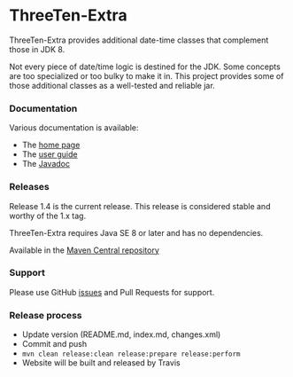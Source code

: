 ThreeTen-Extra
==============

ThreeTen-Extra provides additional date-time classes that complement those in JDK 8.

Not every piece of date/time logic is destined for the JDK.
Some concepts are too specialized or too bulky to make it in.
This project provides some of those additional classes as a well-tested and reliable jar.


### Documentation
Various documentation is available:

* The [home page](http://www.threeten.org/threeten-extra/)
* The [user guide](http://www.threeten.org/threeten-extra/userguide.html)
* The [Javadoc](http://www.threeten.org/threeten-extra/apidocs/index.html)


### Releases
Release 1.4 is the current release.
This release is considered stable and worthy of the 1.x tag.

ThreeTen-Extra requires Java SE 8 or later and has no dependencies.

Available in the [Maven Central repository](https://search.maven.org/search?q=g:org.threeten%20AND%20a:threeten-extra&core=gav)


### Support
Please use GitHub [issues](https://github.com/ThreeTen/threeten-extra/issues) and Pull Requests for support.


### Release process

* Update version (README.md, index.md, changes.xml)
* Commit and push
* `mvn clean release:clean release:prepare release:perform`
* Website will be built and released by Travis
